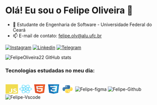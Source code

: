 # Olá! Eu sou o Felipe Oliveira 👋

- 🌱 Estudante de Engenharia de Software - Universidade Federal do Ceará
- 📫 E-mail de contato: felipe.olv@alu.ufc.br

  
[![Instagram](https://img.shields.io/badge/Instagram-E4405F?style=for-the-badge&logo=instagram&logoColor=white
)](https://instagram.com/olvnogueira)
[![Linkedin](https://img.shields.io/badge/LinkedIn-0077B5?style=for-the-badge&logo=linkedin&logoColor=white
)](https://www.linkedin.com/in/felipe-oliveira-nogueira-b0473a223/)
[![Telegram](https://img.shields.io/badge/Telegram-2CA5E0?style=for-the-badge&logo=telegram&logoColor=white
)](https://t.me/Felipe_Oliveira22)




![FelipeOliveira22 GitHub stats](https://github-readme-stats.vercel.app/api?username=FelipeOliveira22&show_icons=true&theme=onedark)


### Tecnologias estudadas no meu dia:
<div style="display: inline_block"><br>
  <img align="center" alt="Felipe-Js" height="30" width="40" src="https://raw.githubusercontent.com/devicons/devicon/master/icons/javascript/javascript-plain.svg">
  <img align="center" alt="Felipe-React" height="30" width="40" src="https://raw.githubusercontent.com/devicons/devicon/master/icons/react/react-original.svg">
  <img align="center" alt="Felipe-HTML" height="30" width="40" src="https://raw.githubusercontent.com/devicons/devicon/master/icons/html5/html5-original.svg">
  <img align="center" alt="Felipe-CSS" height="30" width="40" src="https://raw.githubusercontent.com/devicons/devicon/master/icons/css3/css3-original.svg">
  <img align="center" alt="Felipe-Python" height="30" width="40" src="https://raw.githubusercontent.com/devicons/devicon/master/icons/python/python-original.svg">
  <img align="center" alt="Felipe-figma" height="30" width="40" src="https://cdn.jsdelivr.net/gh/devicons/devicon/icons/figma/figma-original.svg" />
  <img align="center" alt="Felipe-Github" height="30" width="40" src="https://cdn.jsdelivr.net/gh/devicons/devicon/icons/github/github-original.svg" />
  <img align="center" alt="Felipe-Vscode" height="30" width="40" src="https://cdn.jsdelivr.net/gh/devicons/devicon/icons/vscode/vscode-original.svg" />




  </div>
  
##

<div> 
